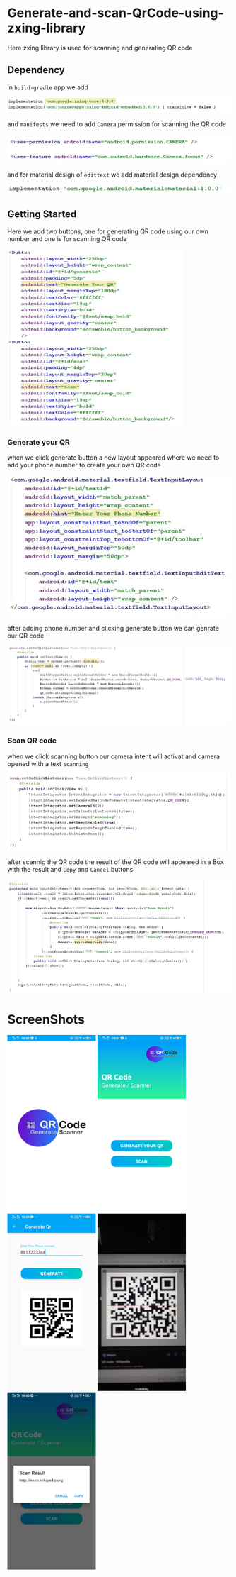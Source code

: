 # Generate-and-scan-QrCode-using-zxing-library

Here zxing library is used for scanning and generating QR code

## Dependency

in `build-gradle` app we add

<img src="qrcode/qr1.JPG">

and `manifests` we need to add `Camera` permission for scanning the QR code

<img src="qrcode/qr2.JPG">

and for material design of `edittext` we add material design dependency

<img src="qrcode/qr7.JPG">

## Getting Started

Here we add two buttons, one for generating QR code using our own number and one is for scanning QR code

<img src="qrcode/qr6.JPG" width=400 height=400>

### Generate your QR

when we click generate button a new layout appeared where we need to add your phone number to create your own QR code

<img src="qrcode/qr8.JPG">

after adding phone number and clicking generate button we can genrate our QR code

<img src="qrcode/qr5.JPG">

### Scan QR code

when we click scanning button our camera intent will activat and camera opened with a text `scanning`

<img src="qrcode/qr3.JPG">

after scannig the QR code the result of the QR code will appeared in a Box with the result and `Copy` and `Cancel` buttons

<img src="qrcode/qr4.JPG">

# ScreenShots

<img src="qrcode/1.jpg" width=200 height=400> <img src="qrcode/2.jpg" width=200 height=400> <img src="qrcode/3.jpg" width=200 height=400> <img src="qrcode/4.jpg" width=200 height=400>  <img src="qrcode/5.jpg" width=200 height=400> 


